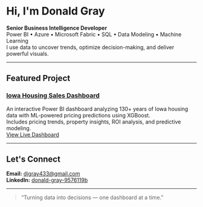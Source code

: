 # Hi, I'm Donald Gray

   **Senior Business Intelligence Developer**  
   Power BI • Azure • Microsoft Fabric • SQL • Data Modeling • Machine Learning  
   I use data to uncover trends, optimize decision-making, and deliver powerful visuals.

---

## Featured Project

 ###  [Iowa Housing Sales Dashboard](https://github.com/Dgrey628/Iowa-Housing-Sales-Dashboard)  
 An interactive Power BI dashboard analyzing 130+ years of Iowa housing data with ML-powered pricing predictions using XGBoost.  
 Includes pricing trends, property insights, ROI analysis, and predictive modeling.  
 [View Live Dashboard](https://app.powerbi.com/view?r=eyJrIjoiMmEwM2VkOTQtODY3My00NmQxLTgzMGEtMTVjNTM5YmY0ZjlkIiwidCI6ImYxYWQ2ODFmLTZmNjItNDNhOS04MjQxLTA3MDMxNjBlMTM0OCIsImMiOjN9)

---

##  Let's Connect

 **Email:** djgray433@gmail.com  
 **LinkedIn:** [donald-gray-9576119b](https://www.linkedin.com/in/donald-gray-9576119b/)  

---

> “Turning data into decisions — one dashboard at a time.”


<!---
Dgreay628/Dgreay628 is a ✨ special ✨ repository because its `README.md` (this file) appears on your GitHub profile.
You can click the Preview link to take a look at your changes.
--->
